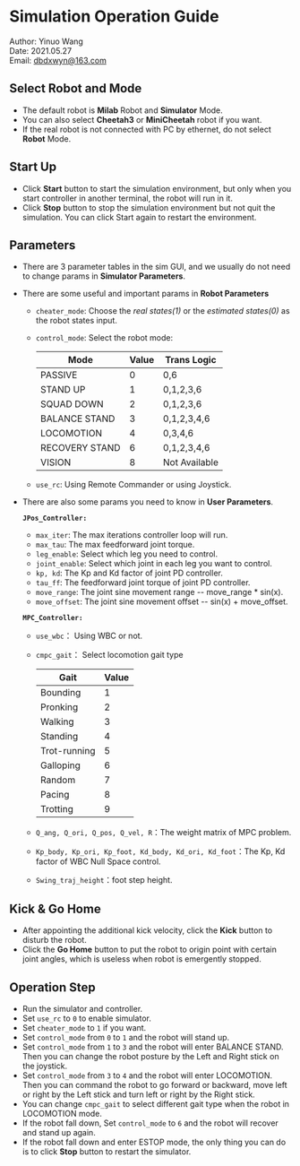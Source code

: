 # Simulation Operation Guide
Author: Yinuo Wang\
Date: 2021.05.27\
Email: dbdxwyn@163.com

## Select Robot and Mode
* The default robot is **Milab** Robot and **Simulator** Mode. 
* You can also select **Cheetah3** or **MiniCheetah** robot if you want. 
* If the real robot is not connected with PC by ethernet, do not select **Robot** Mode.

## Start Up
* Click **Start** button to start the simulation environment, but only when you start controller in another terminal, the robot will run in it.
* Click **Stop** button to stop the simulation environment but not quit the simulation. You can click Start again to restart the environment.

## Parameters
* There are 3 parameter tables in the sim GUI, and we usually do not need to change params in **Simulator Parameters**.
* There are some useful and important params in **Robot Parameters**
    * `cheater_mode`: Choose the *real states(1)* or the *estimated states(0)* as the robot states input.
    * `control_mode`: Select the robot mode:
    
        |Mode           | Value | Trans Logic |
        |---------------|-------|-------------|
        |PASSIVE        |   0   |  0,6        |
        |STAND UP       |   1   |  0,1,2,3,6  |
        |SQUAD DOWN     |   2   |  0,1,2,3,6  |
        |BALANCE STAND  |   3   |  0,1,2,3,4,6|   
        |LOCOMOTION     |   4   |  0,3,4,6    |   
        |RECOVERY STAND |   6   |  0,1,2,3,4,6|     
        |VISION	        |   8   |Not Available|         
        
    * `use_rc`: Using Remote Commander or using Joystick.
* There are also some params you need to know in **User Parameters**.
   
    **`JPos_Controller:`**
    * `max_iter`: The max iterations controller loop will run. 
    * `max_tau`: The max feedforward joint torque.
    * `leg_enable`: Select which leg you need to control.
    * `joint_enable`: Select which joint in each leg you want to control.
    * `kp, kd`: The Kp and Kd factor of joint PD controller.
    * `tau_ff`: The feedforward joint torque of joint PD controller.
    * `move_range`: The joint sine movement range -- move_range * sin(x).
    * `move_offset`: The joint sine movement offset -- sin(x) + move_offset.
     
    **`MPC_Controller:`**
    * `use_wbc`： Using WBC or not.  
    * `cmpc_gait`： Select locomotion gait type
            
         |Gait           | Value |
         |---------------|-------|
         |Bounding       |   1   |
         |Pronking       |   2   |
         |Walking        |   3   |
         |Standing       |   4   |
         |Trot-running   |   5   |
         |Galloping      |   6   |
         |Random         |   7   |
         |Pacing         |   8   |
         |Trotting       |   9   |
    
    * `Q_ang, Q_ori, Q_pos, Q_vel, R`：The weight matrix of MPC problem. 
    * `Kp_body, Kp_ori, Kp_foot, Kd_body, Kd_ori, Kd_foot`：The Kp, Kd factor of WBC Null Space control. 
    * `Swing_traj_height`：foot step height. 

## Kick & Go Home
* After appointing the additional kick velocity, click the **Kick** button to disturb the robot.
* Click the **Go Home** button to put the robot to origin point with certain joint angles, which is useless when robot is emergently stopped.

## Operation Step
* Run the simulator and controller.
* Set `use_rc` to `0` to enable simulator.
* Set `cheater_mode` to `1` if you want.
* Set `control_mode` from `0` to `1` and the robot will stand up.
* Set `control_mode` from `1` to `3` and the robot will enter BALANCE STAND. Then you can change the robot posture by the Left and Right stick on the joystick.
* Set `control_mode` from `3` to `4` and the robot will enter LOCOMOTION. Then you can command the robot to go forward or backward, move left or right by the Left stick and turn left or right by the Right stick.
* You can change `cmpc_gait` to select different gait type when the robot in LOCOMOTION mode.
* If the robot fall down, Set `control_mode` to `6` and the robot will recover and stand up again.
* If the robot fall down and enter ESTOP mode, the only thing you can do is to click **Stop** button to restart the simulator.

